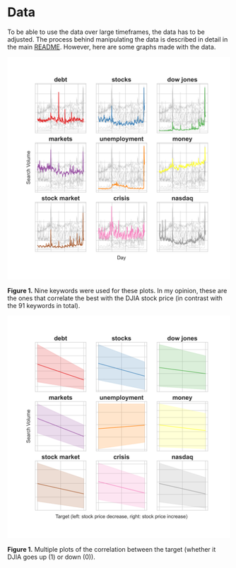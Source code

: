 # Data

To be able to use the data over large timeframes, the data has to be adjusted. The process behind manipulating the data is described in detail in the main [README](https://github.com/cristianpjensen/Njord/blob/master/README.md). However, here are some graphs made with the data.

<p align="center">
  <img src="../docs/figures/multikeyword_day.png" alt="Multiple plots of some of the keywords search volume." width=1200>
  
  <b>Figure 1.</b> Nine keywords were used for these plots. In my opinion, these are the ones that correlate the best with the DJIA stock price (in contrast with the 91 keywords in total). 
</p>

<p align="center">
  <img src="../docs/figures/multikeyword_target.png" alt="Multiple plots of the correlation between the target (whether it DJIA goes up (1) or down (0))." width=1200>
  
  <b>Figure 1.</b> Multiple plots of the correlation between the target (whether it DJIA goes up (1) or down (0)).
</p>
